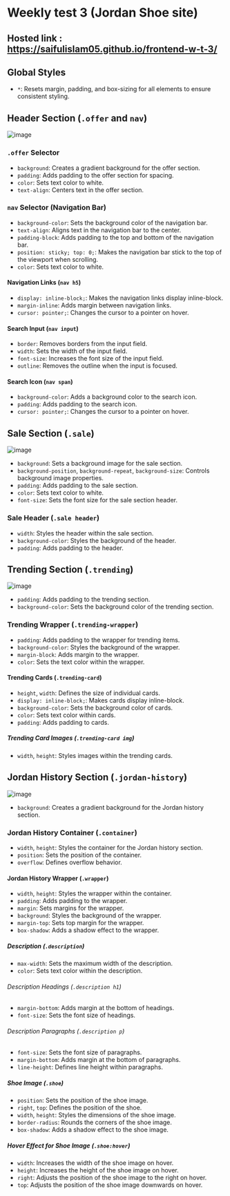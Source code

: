 # Weekly test 3 (Jordan Shoe site)

## Hosted link : https://saifulislam05.github.io/frontend-w-t-3/

## Global Styles
- `*`: Resets margin, padding, and box-sizing for all elements to ensure consistent styling.

## Header Section (`.offer` and `nav`)
![image](https://github.com/saifulislam05/frontend-w-t-3/assets/73392705/162b861c-d16d-48c9-817d-0980a128afc2)

### `.offer` Selector
- `background`: Creates a gradient background for the offer section.
- `padding`: Adds padding to the offer section for spacing.
- `color`: Sets text color to white.
- `text-align`: Centers text in the offer section.

### `nav` Selector (Navigation Bar)
- `background-color`: Sets the background color of the navigation bar.
- `text-align`: Aligns text in the navigation bar to the center.
- `padding-block`: Adds padding to the top and bottom of the navigation bar.
- `position: sticky; top: 0;`: Makes the navigation bar stick to the top of the viewport when scrolling.
- `color`: Sets text color to white.

#### Navigation Links (`nav h5`)
- `display: inline-block;`: Makes the navigation links display inline-block.
- `margin-inline`: Adds margin between navigation links.
- `cursor: pointer;`: Changes the cursor to a pointer on hover.

#### Search Input (`nav input`)
- `border`: Removes borders from the input field.
- `width`: Sets the width of the input field.
- `font-size`: Increases the font size of the input field.
- `outline`: Removes the outline when the input is focused.

#### Search Icon (`nav span`)
- `background-color`: Adds a background color to the search icon.
- `padding`: Adds padding to the search icon.
- `cursor: pointer;`: Changes the cursor to a pointer on hover.

## Sale Section (`.sale`)
![image](https://github.com/saifulislam05/frontend-w-t-3/assets/73392705/a33844e6-f27b-433b-beae-1ede772322de)

- `background`: Sets a background image for the sale section.
- `background-position`, `background-repeat`, `background-size`: Controls background image properties.
- `padding`: Adds padding to the sale section.
- `color`: Sets text color to white.
- `font-size`: Sets the font size for the sale section header.

### Sale Header (`.sale header`)
- `width`: Styles the header within the sale section.
- `background-color`: Styles the background of the header.
- `padding`: Adds padding to the header.

## Trending Section (`.trending`)
![image](https://github.com/saifulislam05/frontend-w-t-3/assets/73392705/1d069864-2d3d-4d52-8c3d-c34c9b9549f2)

- `padding`: Adds padding to the trending section.
- `background-color`: Sets the background color of the trending section.

### Trending Wrapper (`.trending-wrapper`)
- `padding`: Adds padding to the wrapper for trending items.
- `background-color`: Styles the background of the wrapper.
- `margin-block`: Adds margin to the wrapper.
- `color`: Sets the text color within the wrapper.

#### Trending Cards (`.trending-card`)
- `height`, `width`: Defines the size of individual cards.
- `display: inline-block;`: Makes cards display inline-block.
- `background-color`: Sets the background color of cards.
- `color`: Sets text color within cards.
- `padding`: Adds padding to cards.

##### Trending Card Images (`.trending-card img`)
- `width`, `height`: Styles images within the trending cards.

## Jordan History Section (`.jordan-history`)
![image](https://github.com/saifulislam05/frontend-w-t-3/assets/73392705/60c045a0-eb10-44bf-a23c-8201be816770)

- `background`: Creates a gradient background for the Jordan history section.

### Jordan History Container (`.container`)
- `width`, `height`: Styles the container for the Jordan history section.
- `position`: Sets the position of the container.
- `overflow`: Defines overflow behavior.

#### Jordan History Wrapper (`.wrapper`)
- `width`, `height`: Styles the wrapper within the container.
- `padding`: Adds padding to the wrapper.
- `margin`: Sets margins for the wrapper.
- `background`: Styles the background of the wrapper.
- `margin-top`: Sets top margin for the wrapper.
- `box-shadow`: Adds a shadow effect to the wrapper.

##### Description (`.description`)
- `max-width`: Sets the maximum width of the description.
- `color`: Sets text color within the description.

###### Description Headings (`.description h1`)
- `margin-bottom`: Adds margin at the bottom of headings.
- `font-size`: Sets the font size of headings.

###### Description Paragraphs (`.description p`)
- `font-size`: Sets the font size of paragraphs.
- `margin-bottom`: Adds margin at the bottom of paragraphs.
- `line-height`: Defines line height within paragraphs.

##### Shoe Image (`.shoe`)
- `position`: Sets the position of the shoe image.
- `right`, `top`: Defines the position of the shoe.
- `width`, `height`: Styles the dimensions of the shoe image.
- `border-radius`: Rounds the corners of the shoe image.
- `box-shadow`: Adds a shadow effect to the shoe image.

##### Hover Effect for Shoe Image (`.shoe:hover`)
- `width`: Increases the width of the shoe image on hover.
- `height`: Increases the height of the shoe image on hover.
- `right`: Adjusts the position of the shoe image to the right on hover.
- `top`: Adjusts the position of the shoe image downwards on hover.
